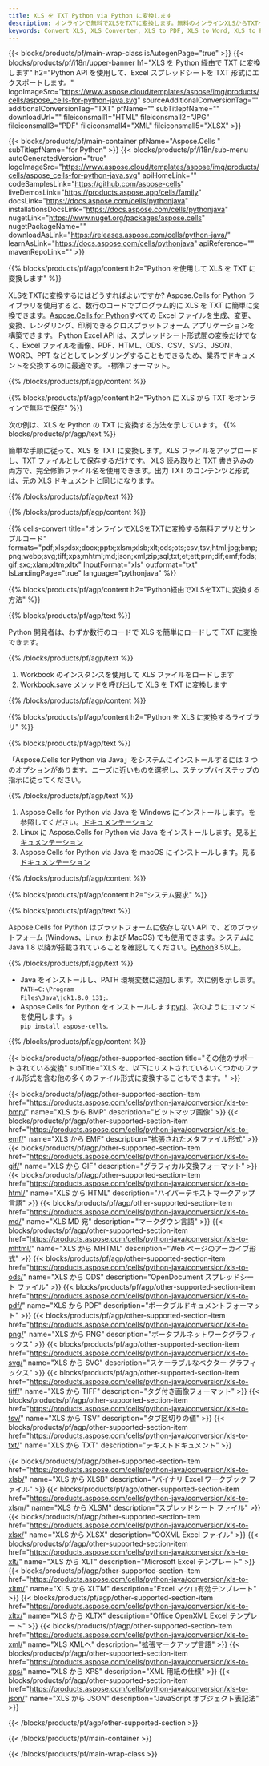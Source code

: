 ```yaml
---
title: XLS を TXT Python via Python に変換します
description: オンラインで無料でXLSをTXTに変換します。無料のオンラインXLSからTXTへのコンバーター。 Python XLS から TXT まで。Python 経由で XLS から TXT まで。
keywords: Convert XLS, XLS Converter, XLS to PDF, XLS to Word, XLS to PPT, XLS to Image
---
```

{{< blocks/products/pf/main-wrap-class isAutogenPage="true" >}}
{{< blocks/products/pf/i18n/upper-banner h1="XLS を Python 経由で TXT に変換します" h2="Python API を使用して、Excel スプレッドシートを TXT 形式にエクスポートします。" logoImageSrc="https://www.aspose.cloud/templates/aspose/img/products/cells/aspose_cells-for-python-java.svg" sourceAdditionalConversionTag="" additionalConversionTag="TXT" pfName="" subTitlepfName="" downloadUrl="" fileiconsmall1="HTML" fileiconsmall2="JPG" fileiconsmall3="PDF" fileiconsmall4="XML" fileiconsmall5="XLSX" >}}

{{< blocks/products/pf/main-container pfName="Aspose.Cells " subTitlepfName="for Python" >}}
{{< blocks/products/pf/i18n/sub-menu autoGeneratedVersion="true" logoImageSrc="https://www.aspose.cloud/templates/aspose/img/products/cells/aspose_cells-for-python-java.svg" apiHomeLink="" codeSamplesLink="https://github.com/aspose-cells" liveDemosLink="https://products.aspose.app/cells/family" docsLink="https://docs.aspose.com/cells/pythonjava" installationsDocsLink="https://docs.aspose.com/cells/pythonjava" nugetLink="https://www.nuget.org/packages/aspose.cells" nugetPackageName="" downloadAsLink="https://releases.aspose.com/cells/python-java/" learnAsLink="https://docs.aspose.com/cells/pythonjava" apiReference="" mavenRepoLink="" >}}


{{% blocks/products/pf/agp/content h2="Python を使用して XLS を TXT に変換します" %}}

XLSをTXTに変換するにはどうすればよいですか? Aspose.Cells for Python ライブラリを使用すると、数行のコードでプログラム的に XLS を TXT に簡単に変換できます。[Aspose.Cells for Python](https://pypi.org/project/aspose-cells)すべての Excel ファイルを生成、変更、変換、レンダリング、印刷できるクロスプラットフォーム アプリケーションを構築できます。 Python Excel API は、スプレッドシート形式間の変換だけでなく、Excel ファイルを画像、PDF、HTML、ODS、CSV、SVG、JSON、WORD、PPT などとしてレンダリングすることもできるため、業界でドキュメントを交換するのに最適です。 -標準フォーマット。
 
{{% /blocks/products/pf/agp/content %}}

{{% blocks/products/pf/agp/content h2="Python に XLS から TXT をオンラインで無料で保存" %}}

次の例は、XLS を Python の TXT に変換する方法を示しています。
{{% blocks/products/pf/agp/text %}}

簡単な手順に従って、XLS を TXT に変換します。XLS ファイルをアップロードし、TXT ファイルとして保存するだけです。 XLS 読み取りと TXT 書き込みの両方で、完全修飾ファイル名を使用できます。出力 TXT のコンテンツと形式は、元の XLS ドキュメントと同じになります。

{{% /blocks/products/pf/agp/text %}}

{{% /blocks/products/pf/agp/content %}}

{{% cells-convert title="オンラインでXLSをTXTに変換する無料アプリとサンプルコード" formats="pdf;xls;xlsx;docx;pptx;xlsm;xlsb;xlt;ods;ots;csv;tsv;html;jpg;bmp;png;webp;svg;tiff;xps;mhtml;md;json;xml;zip;sql;txt;et;ett;prn;dif;emf;fods;gif;sxc;xlam;xltm;xltx" InputFormat="xls" outformat="txt" IsLandingPage="true" language="pythonjava" %}}

{{% blocks/products/pf/agp/content h2="Python経由でXLSをTXTに変換する方法" %}}

{{% blocks/products/pf/agp/text %}}

 Python 開発者は、わずか数行のコードで XLS を簡単にロードして TXT に変換できます。

{{% /blocks/products/pf/agp/text %}}

1.  Workbook のインスタンスを使用して XLS ファイルをロードします
1. Workbook.save メソッドを呼び出して XLS を TXT に変換します

{{% /blocks/products/pf/agp/content %}}

{{% blocks/products/pf/agp/content h2="Python を XLS に変換するライブラリ" %}}

{{% blocks/products/pf/agp/text %}}

「Aspose.Cells for Python via Java」をシステムにインストールするには 3 つのオプションがあります。ニーズに近いものを選択し、ステップバイステップの指示に従ってください。

{{% /blocks/products/pf/agp/text %}}

1.  Aspose.Cells for Python via Java を Windows にインストールします。を参照してください。[ドキュメンテーション](https://docs.aspose.com/cells/python-java/getting-started/#windows)
1.  Linux に Aspose.Cells for Python via Java をインストールします。見る[ドキュメンテーション](https://docs.aspose.com/cells/python-java/getting-started/#linux)
1. Aspose.Cells for Python via Java を macOS にインストールします。見る[ドキュメンテーション](https://docs.aspose.com/cells/python-java/getting-started/#macos)

{{% /blocks/products/pf/agp/content %}}

{{% blocks/products/pf/agp/content h2="システム要求" %}}

{{% blocks/products/pf/agp/text %}}

 Aspose.Cells for Python はプラットフォームに依存しない API で、どのプラットフォーム (Windows、Linux および MacOS) でも使用できます。システムに Java 1.8 以降が搭載されていることを確認してください。[Python](https://www.python.org/downloads/)3.5以上。
 
{{% /blocks/products/pf/agp/text %}}

-  Java をインストールし、PATH 環境変数に追加します。次に例を示します。<code>PATH=C:\Program Files\Java\jdk1.8.0_131;</code>.
- Aspose.Cells for Python をインストールします<a href="https://pypi.org/project/aspose-cells/">pypi</a>、次のようにコマンドを使用します。<code>$ pip install aspose-cells</code>.

{{% /blocks/products/pf/agp/content %}}


{{< blocks/products/pf/agp/other-supported-section title="その他のサポートされている変換" subTitle="XLS を、以下にリストされているいくつかのファイル形式を含む他の多くのファイル形式に変換することもできます。" >}}

{{< blocks/products/pf/agp/other-supported-section-item href="https://products.aspose.com/cells/python-java/conversion/xls-to-bmp/" name="XLS から BMP" description="ビットマップ画像" >}}
{{< blocks/products/pf/agp/other-supported-section-item href="https://products.aspose.com/cells/python-java/conversion/xls-to-emf/" name="XLS から EMF" description="拡張されたメタファイル形式" >}}
{{< blocks/products/pf/agp/other-supported-section-item href="https://products.aspose.com/cells/python-java/conversion/xls-to-gif/" name="XLS から GIF" description="グラフィカル交換フォーマット" >}}
{{< blocks/products/pf/agp/other-supported-section-item href="https://products.aspose.com/cells/python-java/conversion/xls-to-html/" name="XLS から HTML" description="ハイパーテキストマークアップ言語" >}}
{{< blocks/products/pf/agp/other-supported-section-item href="https://products.aspose.com/cells/python-java/conversion/xls-to-md/" name="XLS MD 宛" description="マークダウン言語" >}}
{{< blocks/products/pf/agp/other-supported-section-item href="https://products.aspose.com/cells/python-java/conversion/xls-to-mhtml/" name="XLS から MHTML" description="Web ページのアーカイブ形式" >}}
{{< blocks/products/pf/agp/other-supported-section-item href="https://products.aspose.com/cells/python-java/conversion/xls-to-ods/" name="XLS から ODS" description="OpenDocument スプレッドシート ファイル" >}}
{{< blocks/products/pf/agp/other-supported-section-item href="https://products.aspose.com/cells/python-java/conversion/xls-to-pdf/" name="XLS から PDF" description="ポータブルドキュメントフォーマット" >}}
{{< blocks/products/pf/agp/other-supported-section-item href="https://products.aspose.com/cells/python-java/conversion/xls-to-png/" name="XLS から PNG" description="ポータブルネットワークグラフィックス" >}}
{{< blocks/products/pf/agp/other-supported-section-item href="https://products.aspose.com/cells/python-java/conversion/xls-to-svg/" name="XLS から SVG" description="スケーラブルなベクター グラフィックス" >}}
{{< blocks/products/pf/agp/other-supported-section-item href="https://products.aspose.com/cells/python-java/conversion/xls-to-tiff/" name="XLS から TIFF" description="タグ付き画像フォーマット" >}}
{{< blocks/products/pf/agp/other-supported-section-item href="https://products.aspose.com/cells/python-java/conversion/xls-to-tsv/" name="XLS から TSV" description="タブ区切りの値" >}}
{{< blocks/products/pf/agp/other-supported-section-item href="https://products.aspose.com/cells/python-java/conversion/xls-to-txt/" name="XLS から TXT" description="テキストドキュメント" >}}

{{< blocks/products/pf/agp/other-supported-section-item href="https://products.aspose.com/cells/python-java/conversion/xls-to-xlsb/" name="XLS から XLSB" description="バイナリ Excel ワークブック ファイル" >}}
{{< blocks/products/pf/agp/other-supported-section-item href="https://products.aspose.com/cells/python-java/conversion/xls-to-xlsm/" name="XLS から XLSM" description="スプレッドシート ファイル" >}}
{{< blocks/products/pf/agp/other-supported-section-item href="https://products.aspose.com/cells/python-java/conversion/xls-to-xlsx/" name="XLS から XLSX" description="OOXML Excel ファイル" >}}
{{< blocks/products/pf/agp/other-supported-section-item href="https://products.aspose.com/cells/python-java/conversion/xls-to-xlt/" name="XLS から XLT" description="Microsoft Excel テンプレート" >}}
{{< blocks/products/pf/agp/other-supported-section-item href="https://products.aspose.com/cells/python-java/conversion/xls-to-xltm/" name="XLS から XLTM" description="Excel マクロ有効テンプレート" >}}
{{< blocks/products/pf/agp/other-supported-section-item href="https://products.aspose.com/cells/python-java/conversion/xls-to-xltx/" name="XLS から XLTX" description="Office OpenXML Excel テンプレート" >}}
{{< blocks/products/pf/agp/other-supported-section-item href="https://products.aspose.com/cells/python-java/conversion/xls-to-xml/" name="XLS XMLへ" description="拡張マークアップ言語" >}}
{{< blocks/products/pf/agp/other-supported-section-item href="https://products.aspose.com/cells/python-java/conversion/xls-to-xps/" name="XLS から XPS" description="XML 用紙の仕様" >}}
{{< blocks/products/pf/agp/other-supported-section-item href="https://products.aspose.com/cells/python-java/conversion/xls-to-json/" name="XLS から JSON" description="JavaScript オブジェクト表記法" >}}

{{< /blocks/products/pf/agp/other-supported-section >}}

{{< /blocks/products/pf/main-container >}}
    
{{< /blocks/products/pf/main-wrap-class >}}
